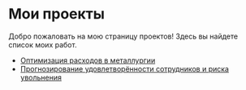 # Мои проекты

Добро пожаловать на мою страницу проектов! Здесь вы найдете список моих работ.

- [Оптимизация расходов в металлургии](https://github.com/maksimenyamv/Practicum_projects/tree/main/SteelTempPredictor)
- [Прогнозирование удовлетворённости сотрудников и риска увольнения](https://github.com/maksimenyamv/Practicum_projects/tree/main/HR_analytics)
